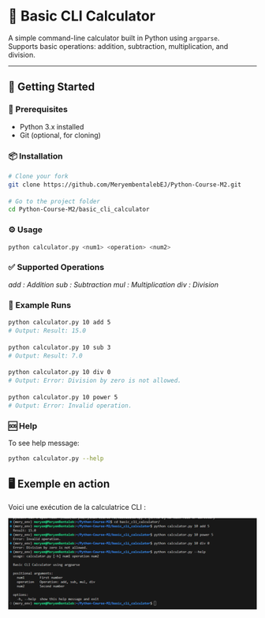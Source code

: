 # 🧮 Basic CLI Calculator

A simple command-line calculator built in Python using `argparse`.  
Supports basic operations: addition, subtraction, multiplication, and division.

---

## 🚀 Getting Started

### 🔧 Prerequisites

- Python 3.x installed
- Git (optional, for cloning)

### 📦 Installation

```bash
# Clone your fork
git clone https://github.com/MeryembentalebEJ/Python-Course-M2.git

# Go to the project folder
cd Python-Course-M2/basic_cli_calculator

```
### ⚙️ Usage

```bash
python calculator.py <num1> <operation> <num2>
```
### ✅ Supported Operations

*add : Addition*
*sub : Subtraction*
*mul : Multiplication*
*div : Division*

### 🧪 Example Runs

```bash
python calculator.py 10 add 5
# Output: Result: 15.0

python calculator.py 10 sub 3
# Output: Result: 7.0

python calculator.py 10 div 0
# Output: Error: Division by zero is not allowed.

python calculator.py 10 power 5
# Output: Error: Invalid operation.
```

### 🆘 Help
To see help message:

```bash
python calculator.py --help
```
## 🖥️ Exemple en action

Voici une exécution de la calculatrice CLI :

![Résultat CLI](./images/Capture-terminal.PNG)
